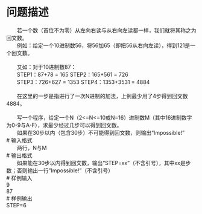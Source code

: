 <div id="pcont1" style="margin-top:20px; display:block;">

# 问题描述

<div class="pdcont">　　若一个数（首位不为零）从左向右读与从右向左读都一样，我们就将其称之为回文数。<br/>
　　例如：给定一个10进制数56，将56加65（即把56从右向左读），得到121是一个回文数。<br/>
<br/>
　　又如：对于10进制数87：<br/>
　　STEP1：87+78  = 165                  STEP2：165+561 = 726<br/>
　　STEP3：726+627 = 1353                STEP4：1353+3531 = 4884<br/>
<br/>
　　在这里的一步是指进行了一次N进制的加法，上例最少用了4步得到回文数4884。<br/>
<br/>
　　写一个程序，给定一个N（2&lt;=N&lt;=10或N=16）进制数M（其中16进制数字为0-9与A-F），求最少经过几步可以得到回文数。<br/>
　　如果在30步以内（包含30步）不可能得到回文数，则输出“Impossible!”</div>
# 输入格式

<div class="pdcont">　　两行，N与M</div>
# 输出格式

<div class="pdcont">　　如果能在30步以内得到回文数，输出“STEP=xx”（不含引号），其中xx是步数；否则输出一行”Impossible!”（不含引号）</div>
# 样例输入

<div class="pddata">9<br/>
87</div>
# 样例输出

<div class="pddata">STEP=6</div>

</div>
